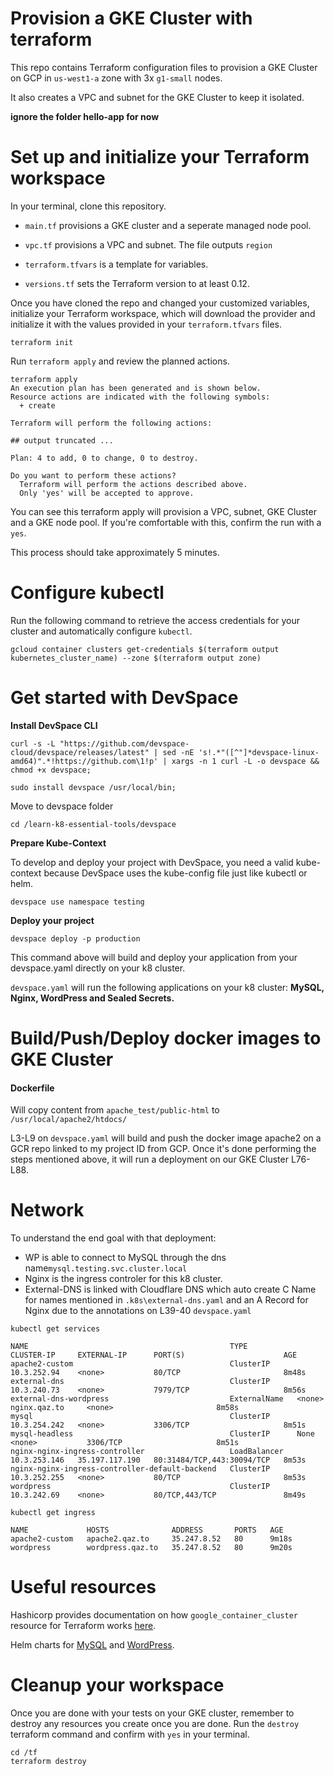 # Provision a GKE Cluster with terraform

This repo contains Terraform configuration files to provision a GKE Cluster on GCP in `us-west1-a` zone with 3x `g1-small` nodes.

It also creates a VPC and subnet for the GKE Cluster to keep it isolated.

**ignore the folder hello-app for now**

# Set up and initialize your Terraform workspace

In your terminal, clone this repository.

- `main.tf` provisions a GKE cluster and a seperate managed node pool.

- `vpc.tf` provisions a VPC and subnet. The file outputs `region`

- `terraform.tfvars` is a template for variables.

- `versions.tf` sets the Terraform version to at least 0.12.

Once you have cloned the repo and changed your customized variables, initialize your Terraform workspace, which will download the provider and initialize it with the values provided in your `terraform.tfvars` files.


```shell
terraform init
```
Run `terraform apply`  and review the planned actions.

```shell
terraform apply
An execution plan has been generated and is shown below.
Resource actions are indicated with the following symbols:
  + create

Terraform will perform the following actions:

## output truncated ...

Plan: 4 to add, 0 to change, 0 to destroy.

Do you want to perform these actions?
  Terraform will perform the actions described above.
  Only 'yes' will be accepted to approve.
```
You can see this terraform apply will provision a VPC, subnet, GKE Cluster and a GKE node pool. If you're comfortable with this, confirm the run with a `yes`.

This process should take approximately 5 minutes.

# Configure kubectl

Run the following command to retrieve the access credentials for your cluster and automatically configure `kubectl`.

```shell
gcloud container clusters get-credentials $(terraform output kubernetes_cluster_name) --zone $(terraform output zone)
```

# Get started with DevSpace
**Install DevSpace CLI**
```shell
curl -s -L "https://github.com/devspace-cloud/devspace/releases/latest" | sed -nE 's!.*"([^"]*devspace-linux-amd64)".*!https://github.com\1!p' | xargs -n 1 curl -L -o devspace && chmod +x devspace;

sudo install devspace /usr/local/bin;
```

Move to devspace folder

```shell
cd /learn-k8-essential-tools/devspace
```
**Prepare Kube-Context**

To develop and deploy your project with DevSpace, you need a valid kube-context because DevSpace uses the kube-config file just like kubectl or helm.
```shell
devspace use namespace testing
```

**Deploy your project**
```shell
devspace deploy -p production
```

This command above will build and deploy your application from your devspace.yaml directly on your k8 cluster.

`devspace.yaml` will run the following applications on your k8 cluster: **MySQL, Nginx, WordPress and Sealed Secrets.**

# Build/Push/Deploy docker images to GKE Cluster

#### Dockerfile
Will copy content from `apache_test/public-html` to `/usr/local/apache2/htdocs/`

L3-L9 on `devspace.yaml`  will build and push the docker image apache2 on a GCR repo linked to my project ID from GCP.
Once it's done performing the steps mentioned above, it will run a deployment on our GKE Cluster L76-L88.
# Network

To understand the end goal with that deployment:
* WP is able to connect to MySQL through the dns name`mysql.testing.svc.cluster.local`
* Nginx is the ingress controler for this k8 cluster.
* External-DNS is linked with Cloudflare DNS which auto create C Name for names mentioned in `.k8s\external-dns.yaml` and an A Record for Nginx due to the annotations on L39-40 `devspace.yaml`

```shell
kubectl get services

NAME                                             TYPE           CLUSTER-IP     EXTERNAL-IP      PORT(S)                      AGE
apache2-custom                                   ClusterIP      10.3.252.94    <none>           80/TCP                       8m48s
external-dns                                     ClusterIP      10.3.240.73    <none>           7979/TCP                     8m56s
external-dns-wordpress                           ExternalName   <none>         nginx.qaz.to     <none>                       8m58s
mysql                                            ClusterIP      10.3.254.242   <none>           3306/TCP                     8m51s
mysql-headless                                   ClusterIP      None           <none>           3306/TCP                     8m51s
nginx-nginx-ingress-controller                   LoadBalancer   10.3.253.146   35.197.117.190   80:31484/TCP,443:30094/TCP   8m53s
nginx-nginx-ingress-controller-default-backend   ClusterIP      10.3.252.255   <none>           80/TCP                       8m53s
wordpress                                        ClusterIP      10.3.242.69    <none>           80/TCP,443/TCP               8m49s
```
```shell
kubectl get ingress

NAME             HOSTS              ADDRESS       PORTS   AGE
apache2-custom   apache2.qaz.to     35.247.8.52   80      9m18s
wordpress        wordpress.qaz.to   35.247.8.52   80      9m20s
```

# Useful resources

Hashicorp provides documentation on how `google_container_cluster` resource for Terraform works [here](https://registry.terraform.io/providers/hashicorp/google/latest/docs/resources/container_cluster).

Helm charts for [MySQL](https://artifacthub.io/packages/helm/bitnami/mysql) and [WordPress](https://artifacthub.io/packages/helm/bitnami/wordpress).

# Cleanup your workspace
Once you are done with your tests on your GKE cluster, remember to destroy any resources you create once you are done.
Run the `destroy` terraform command and confirm with `yes` in your terminal.
```shell
cd /tf
terraform destroy
```
